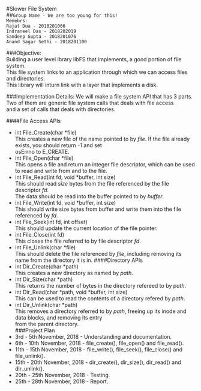 #Slower File System  
##`Group Name - We are too young for this!`  
`Memebrs:`  
`Rajat Dua - 2018201066`  
`Indraneel Das - 2018202019`  
`Sandeep Gupta - 2018201076`  
`Anand Sagar Sethi - 2018201100`  

###Objective:  
Building a user level lbrary libFS that implements, a good portion of file system.   
This file system links to an application through which we can access files and directories.  
This library will inturn link with a layer that implements a disk.  

###Implementation Details:
We will make a file system API that has 3 parts. Two of them are generic file system calls that deals with file access  
and a set of calls that deals with directories.  

####File Access APIs  
- int File_Create(char *file)  
This creates a new file of the name pointed to by _file_. If the file already exists, you should return -1 and set  
osErrno to E_CREATE.  
- int File_Open(char *file)  
This opens a file and return an integer file descriptor, which can be used to read and write from and to the file.  
- int File_Read(int fd, void *buffer, int size)  
This should read _size_ bytes from the file referenced by the file descriptor _fd_.  
The data should be read into the buffer pointed to by _buffer_.  
- int File_Write(int fd, void *buffer, int size)  
This should write size bytes from buffer and write them into the file referenced by _fd_.  
- int File_Seek(int fd, int offset)  
This should update the current location of the file pointer.  
- int File_Close(int fd)  
This closes the file referred to by file descriptor _fd_.  
- int File_Unlink(char *file)  
This should delete the file referenced by _file_, including removing its name from the directory it is in.
####Directory APIs  
- int Dir_Create(char *path)  
This creates a new directory as named by _path_.  
- int Dir_Size(char *path)  
This returns the number of bytes in the directory refereed to by _path_.  
- int Dir_Read(char *path, void *buffer, int size)  
This can be used to read the contents of a directory refered by _path_. 
- int Dir_Unlink(char *path)  
This removes a directory referred to by _path_, freeing up its inode and data blocks, and removing its entry  
from the parent directory.  
###Project Plan  
- 3rd - 5th November, 2018      -   Understanding and documentation.
- 6th - 10th November, 2018     -   file_create(), file_open() and file_read().
- 11th - 15th November, 2018    -   file_write(),  file_seek(), file_close() and file_unlink().
- 15th - 20th November, 2018    -   dir_create(), dir_size(), dir_read() and dir_unlink().
- 20th - 25th November, 2018    -   Testing.
- 25th - 28th November, 2018    -   Report. 